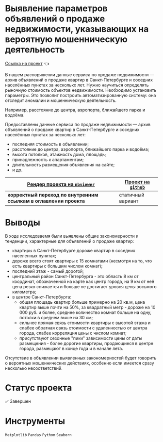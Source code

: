 # Выявление параметров объявлений о продаже недвижимости, указывающих на вероятную мошенническую деятельность

[Ссылка на проект](https://nbviewer.org/github/anapon-DA/projects/blob/main/Defining%20Parameters%20for%20a%20Fraud%20Detection%20System/real%20estate%20online%20service%20and%20fraud%20detection.ipynb) :point_left:

В нашем распоряжении данные сервиса по продаже недвижимости — архив объявлений о продаже квартир в Санкт-Петербурге и соседних населённых пунктах за несколько лет. Нужно научиться определять рыночную стоимость объектов недвижимости. Необходимо установить параметры. Это позволит построить автоматизированную систему: она отследит аномалии и мошенническую деятельность.

Например, расстояние до центра, аэропорта, ближайшего парка и водоёма.

Предоставлены данные сервиса по продаже недвижимости — архив объявлений о продаже квартир в Санкт-Петербурге и соседних населённых пунктах за несколько лет:
- последняя стоимость в объявлении;
- расстояние до центра, аэропорта, ближайшего парка и водоёма;
- высота потолков, этажность дома, площадь;
- принадлежность к апартаментам;
- длительность размещения объявления на сайте;
- и др.



| [Рендер проекта на `nbviewer`](https://nbviewer.org/github/anapon-DA/projects/blob/main/Defining%20Parameters%20for%20a%20Fraud%20Detection%20System/real%20estate%20online%20service%20and%20fraud%20detection.ipynb) | [Проект на `github`](https://github.com/anapon-DA/projects/blob/main/Defining%20Parameters%20for%20a%20Fraud%20Detection%20System/real%20estate%20online%20service%20and%20fraud%20detection.ipynb) |
| --- | --- |
| **корректный переход по внутренним ссылкам в оглавлении проекта** | статичный вариант |

# Выводы

В ходе исследоваемя были выявлены общие закономерности и тенденции, характерные для объявлений о продаже квартир:

- квартиры в Санкт-Петербурге дороже квартир в соседних населенных пунктах;
- дороже всего стоят квартиры с 15 комнатами (несмотря на то, что есть квартиры с большим числом комнат);
- последний этаж - самый дорогой;
- центральный район Санкт-Петербурга - это область 8 км от координат, обозначенной на карте как центр города, на 9 км от неё цена резко снижается и больше не достигает уровня цены восьмого километра;
- в центре Санкт-Петербурга: 
	- общая площадь квартир больше примерно на 20 кв.м, цена квартир выше почти на 50%, за квадратный метр - дороже на 10 000 руб. и более, среднее количество комнат больше на одну, потолки в среднем выше на 30 см;
	- сильнее прямая связь стоимости квартиры с высотой этажа и слабее обратная связь стоимости с удаленностью от центра города, слабее корреляция цены с числом комнат;
	- присутствуют сезонные "пики" зависимости цены от даты размещения - более дорогие квартиры, продающиеся в центре города, размещают в конце года и в начале лета.

Отсутствие в объявлении выявленных закономерностей будет говорить о вероятных мошеннических действиях, особенно если имеется сразу несколько несоответствий.

# Статус проекта

:white_check_mark: Завершен

# Инструменты

`Matplotlib`
`Pandas`
`Python`
`Seaborn`
